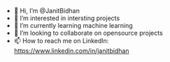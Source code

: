 - 👋 Hi, I’m @JanitBidhan
- 👀 I’m interested in intersting projects
- 🌱 I’m currently learning machine learning
- 💞️ I’m looking to collaborate on opensource projects 
- 📫 How to reach me on LinkedIn:  https://www.linkedin.com/in/janitbidhan

<!---
JanitBidhan/JanitBidhan is a ✨ special ✨ repository because its `README.md` (this file) appears on your GitHub profile.
You can click the Preview link to take a look at your changes.
--->
